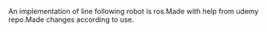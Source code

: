 An implementation of line following robot is ros.Made with help from udemy repo.Made changes according to use.
